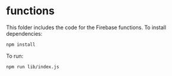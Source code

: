 #  functions
This folder includes the code for the Firebase functions.
To install dependencies:

```bash
npm install
```

To run:

```bash
npm run lib/index.js
```
